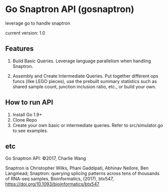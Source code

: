 # Go Snaptron API (gosnaptron)

leverage go to handle snaptron

current version: 1.0



## Features

1) Build Basic Queries. Leverage language parallelism when handling Snaptron.

2) Assembly and Create Intermediate Queries. Put together different ops funcs (like LEGO pieces), use the prebuilt summary statistics such as shared sample count, junction inclusion ratio, etc., or build your own.



## How to run API

1) Install Go 1.9+
2) Clone Repo
2) Create your own basic or intermediate queries. Refer to src/simulator.go to see examples.



## etc

Go Snaptron API: ©2017, Charlie Wang

Snaptron is Christopher Wilks, Phani Gaddipati, Abhinav Nellore, Ben Langmead; Snaptron: querying splicing patterns across tens of thousands of RNA-seq samples, Bioinformatics, (2017), btx547, https://doi.org/10.1093/bioinformatics/btx547